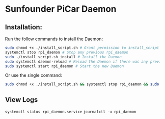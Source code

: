 # Sunfounder PiCar Daemon

## Installation:

Run the follow commands to install the Daemon:
```bash
sudo chmod +x ./install_script.sh # Grant permission to install_script to run as exe
systemctl stop rpi_daemon # Stop any previous rpi_daemon
sudo ./install_script.sh install # Install the Daemon
sudo systemctl daemon-reload # Reload the Daemon if there was any previous
sudo systemctl start rpi_daemon # Start the new Daemon
```

Or use the single command:
```bash
sudo chmod +x ./install_script.sh && systemctl stop rpi_daemon && sudo ./install_script.sh install && sudo systemctl daemon-reload && sudo systemctl start rpi_daemon
```

## View Logs
`systemctl status rpi_daemon.service`
`journalctl -u rpi_daemon`